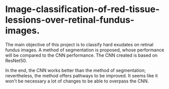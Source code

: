 # Image-classification-of-red-tissue-lessions-over-retinal-fundus-images.

The main objective of this project is to classify hard exudates on retinal fundus images. 
A method of segmentation is proposed, whose performance will be compared to the CNN performance.
The CNN created is based on ResNet50.

In the end, the CNN works better than the method of segmentation; nevertheless, the method offers pathways to be improved.
It seems like it won't be necessary a lot of changes to be able to overpass the CNN.
